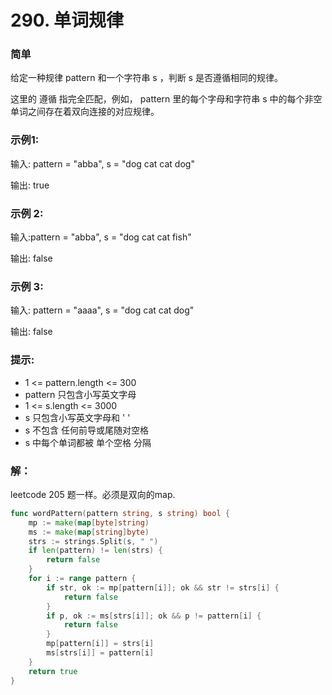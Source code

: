 # 290. 单词规律

### 简单

给定一种规律 pattern 和一个字符串 s ，判断 s 是否遵循相同的规律。

这里的 遵循 指完全匹配，例如， pattern 里的每个字母和字符串 s 中的每个非空单词之间存在着双向连接的对应规律。

### 示例1:

输入: pattern = "abba", s = "dog cat cat dog"

输出: true

### 示例 2:

输入:pattern = "abba", s = "dog cat cat fish"

输出: false

### 示例 3:

输入: pattern = "aaaa", s = "dog cat cat dog"

输出: false

### 提示:

- 1 <= pattern.length <= 300
- pattern 只包含小写英文字母
- 1 <= s.length <= 3000
- s 只包含小写英文字母和 ' '
- s 不包含 任何前导或尾随对空格
- s 中每个单词都被 单个空格 分隔

### 解：

leetcode 205 题一样。必须是双向的map. 

```go
func wordPattern(pattern string, s string) bool {
	mp := make(map[byte]string)
	ms := make(map[string]byte)
	strs := strings.Split(s, " ")
	if len(pattern) != len(strs) {
		return false
	}
	for i := range pattern {
		if str, ok := mp[pattern[i]]; ok && str != strs[i] {
			return false
		}
		if p, ok := ms[strs[i]]; ok && p != pattern[i] {
			return false
		}
		mp[pattern[i]] = strs[i]
		ms[strs[i]] = pattern[i]
	}
	return true
}
```